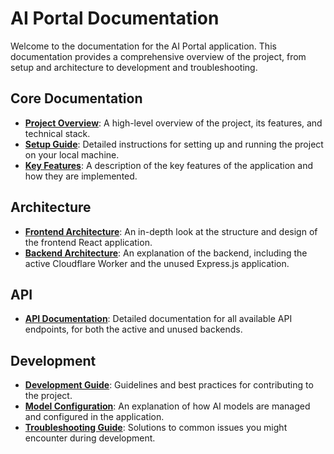 # AI Portal Documentation

Welcome to the documentation for the AI Portal application. This documentation provides a comprehensive overview of the project, from setup and architecture to development and troubleshooting.

## Core Documentation

-   **[Project Overview](./PROJECT_OVERVIEW.md)**: A high-level overview of the project, its features, and technical stack.
-   **[Setup Guide](./SETUP_GUIDE.md)**: Detailed instructions for setting up and running the project on your local machine.
-   **[Key Features](./FEATURES.md)**: A description of the key features of the application and how they are implemented.

## Architecture

-   **[Frontend Architecture](./FRONTEND_ARCHITECTURE.md)**: An in-depth look at the structure and design of the frontend React application.
-   **[Backend Architecture](./BACKEND_ARCHITECTURE.md)**: An explanation of the backend, including the active Cloudflare Worker and the unused Express.js application.

## API

-   **[API Documentation](./API_DOCUMENTATION.md)**: Detailed documentation for all available API endpoints, for both the active and unused backends.

## Development

-   **[Development Guide](./DEVELOPMENT_GUIDE.md)**: Guidelines and best practices for contributing to the project.
-   **[Model Configuration](./MODEL_CONFIG.md)**: An explanation of how AI models are managed and configured in the application.
-   **[Troubleshooting Guide](./TROUBLESHOOTING.md)**: Solutions to common issues you might encounter during development.